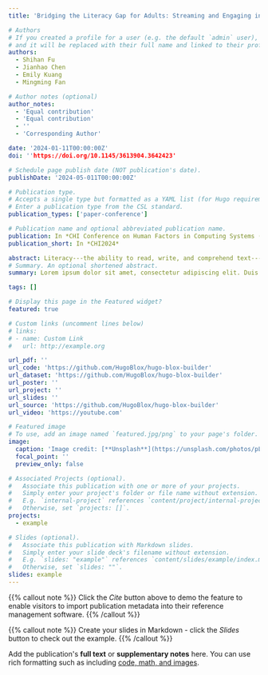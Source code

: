 ```yaml
---
title: 'Bridging the Literacy Gap for Adults: Streaming and Engaging in Adult Literacy Education through Livestreaming'

# Authors
# If you created a profile for a user (e.g. the default `admin` user), write the username (folder name) here
# and it will be replaced with their full name and linked to their profile.
authors:
  - Shihan Fu
  - Jianhao Chen
  - Emily Kuang
  - Mingming Fan

# Author notes (optional)
author_notes:
  - 'Equal contribution'
  - 'Equal contribution'
  - ''
  - 'Corresponding Author'

date: '2024-01-11T00:00:00Z'
doi: ''https://doi.org/10.1145/3613904.3642423'

# Schedule page publish date (NOT publication's date).
publishDate: '2024-05-011T00:00:00Z'

# Publication type.
# Accepts a single type but formatted as a YAML list (for Hugo requirements).
# Enter a publication type from the CSL standard.
publication_types: ['paper-conference']

# Publication name and optional abbreviated publication name.
publication: In *CHI Conference on Human Factors in Computing Systems (CHI ’24)*
publication_short: In *CHI2024*

abstract: Literacy---the ability to read, write, and comprehend text---is an important topic addressed by UNESCO. Despite global efforts to promote adult literacy education, rural areas with limited resources still lag behind. As livestreaming has gained popularity in China, many streamers \rv{leveraged its accessibility and affordability to reach low-literate adults. To gain a better understanding of the practices and challenges faced by adult literacy education through livestreaming, we conducted a mixed-methods study involving a 7-day observation of livestreaming sessions and an interview study with twelve streamers and ten viewers. We discovered streamers' altruistic motives and unique interactive approaches. Viewers perceived livestreaming as a more engaging, community-supportive method than traditional approaches. We also identified both shared and unique challenges for streamers and viewers that limit its efficacy as a learning tool. Finally, we recognized opportunities to enhance educational equity, emphasizing design implications for advancing adult literacy education and promoting diversity in livestreaming.
# Summary. An optional shortened abstract.
summary: Lorem ipsum dolor sit amet, consectetur adipiscing elit. Duis posuere tellus ac convallis placerat. Proin tincidunt magna sed ex sollicitudin condimentum.

tags: []

# Display this page in the Featured widget?
featured: true

# Custom links (uncomment lines below)
# links:
# - name: Custom Link
#   url: http://example.org

url_pdf: ''
url_code: 'https://github.com/HugoBlox/hugo-blox-builder'
url_dataset: 'https://github.com/HugoBlox/hugo-blox-builder'
url_poster: ''
url_project: ''
url_slides: ''
url_source: 'https://github.com/HugoBlox/hugo-blox-builder'
url_video: 'https://youtube.com'

# Featured image
# To use, add an image named `featured.jpg/png` to your page's folder.
image:
  caption: 'Image credit: [**Unsplash**](https://unsplash.com/photos/pLCdAaMFLTE)'
  focal_point: ''
  preview_only: false

# Associated Projects (optional).
#   Associate this publication with one or more of your projects.
#   Simply enter your project's folder or file name without extension.
#   E.g. `internal-project` references `content/project/internal-project/index.md`.
#   Otherwise, set `projects: []`.
projects:
  - example

# Slides (optional).
#   Associate this publication with Markdown slides.
#   Simply enter your slide deck's filename without extension.
#   E.g. `slides: "example"` references `content/slides/example/index.md`.
#   Otherwise, set `slides: ""`.
slides: example
---
```


{{% callout note %}}
Click the _Cite_ button above to demo the feature to enable visitors to import publication metadata into their reference management software.
{{% /callout %}}

{{% callout note %}}
Create your slides in Markdown - click the _Slides_ button to check out the example.
{{% /callout %}}

Add the publication's **full text** or **supplementary notes** here. You can use rich formatting such as including [code, math, and images](https://docs.hugoblox.com/content/writing-markdown-latex/).
